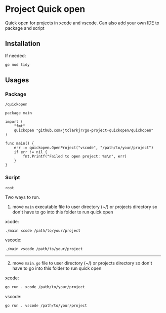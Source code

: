 # Project Quick open

Quick open for projects in xcode and vscode. Can also add your own IDE to package and script

## Installation

If needed:

```bash
go mod tidy
```

## Usages

### Package

`/quickopen`

```
package main

import (
    "fmt"
    quickopen "github.com/jtclarkjr/go-project-quickopen/quickopen"
)

func main() {
    err := quickopen.OpenProject("vscode", "/path/to/your/project")
    if err != nil {
        fmt.Printf("Failed to open project: %s\n", err)
    }
}

```

### Script

`root`

Two ways to run.

1. move `main` executable file to user directory (~/) or projects directory so don't have to go into this folder to run quick open

xcode:

```bash
./main xcode /path/to/your/project
```

vscode:

```bash
./main vscode /path/to/your/project
```

---

2. move `main.go` file to user directory (~/) or projects directory so don't have to go into this folder to run quick open

xcode:

```bash
go run . xcode /path/to/your/project
```

vscode:

```bash
go run . vscode /path/to/your/project
```
